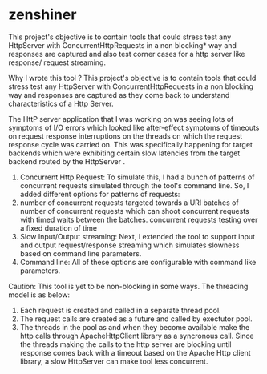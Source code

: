 # zenshiner
This project's objective is to contain tools that could stress test any HttpServer with ConcurrentHttpRequests in a non blocking* way and responses are captured and also test corner cases for a http server like response/ request streaming.

Why I wrote this tool ?
This project's objective is to contain tools that could stress test any HttpServer with ConcurrentHttpRequests in a non blocking way and responses are captured as they come back to understand characteristics of a Http Server.

The HttP server application that I was working on was seeing lots of symptoms of I/O errors which looked like after-effect symptoms of timeouts on request response interruptions on the threads on which the request response cycle was carried on. This was specifically happening  for target backends which were exhibiting certain slow latencies from the target backend routed by the HttpServer .
1. Concurrent Http Request: To simulate this, I had a bunch of patterns of concurrent requests simulated through the tool's command line. So, I added different options for patterns of requests:
2. number of concurrent requests targeted towards a URI
batches of number of concurrent requests which can shoot concurrent requests with timed waits between the batches.
concurrent requests testing over a fixed duration of time
3. Slow Input/Output streaming: Next, I extended the tool to support input and output request/response streaming which simulates slowness based on command line parameters. 
4. Command line: All of these options are configurable with command like parameters.

Caution: This tool is yet to be non-blocking in some ways. The threading model is as below:
1. Each request is created and called in a separate thread pool.
2. The request calls are created as a future and called by exectutor pool. 
3. The threads in the pool as and when they become available make the http calls through ApacheHttpClient library as a syncronous call.
Since the threads making the calls to the http server are blocking until response comes back with a timeout based on the Apache Http client library, a slow HttpServer can make tool less concurrent.
